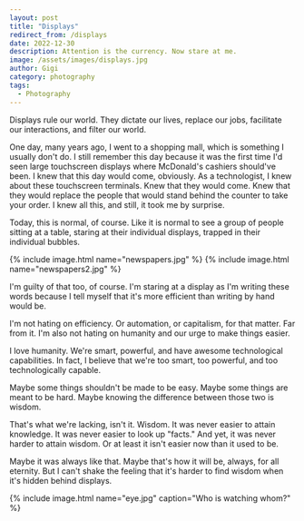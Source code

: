 ```yaml
---
layout: post
title: "Displays"
redirect_from: /displays
date: 2022-12-30
description: Attention is the currency. Now stare at me.
image: /assets/images/displays.jpg
author: Gigi
category: photography
tags:
  - Photography
---
```


Displays rule our world. They dictate our lives, replace our jobs, facilitate
our interactions, and filter our world.

One day, many years ago, I went to a shopping mall, which is something I usually
don't do. I still remember this day because it was the first time I'd seen large
touchscreen displays where McDonald's cashiers should've been. I knew that this
day would come, obviously. As a technologist, I knew about these touchscreen
terminals. Knew that they would come. Knew that they would replace the people
that would stand behind the counter to take your order. I knew all this, and
still, it took me by surprise.

Today, this is normal, of course. Like it is normal to see a group of people
sitting at a table, staring at their individual displays, trapped in their
individual bubbles.

{% include image.html name="newspapers.jpg" %}
{% include image.html name="newspapers2.jpg" %}

I'm guilty of that too, of course. I'm staring at a display as I'm writing these
words because I tell myself that it's more efficient than writing by hand would
be.

I'm not hating on efficiency. Or automation, or capitalism, for that matter. Far
from it. I'm also not hating on humanity and our urge to make things easier. 

I love humanity.  We're smart, powerful, and have awesome technological
capabilities.  In fact, I believe that we're too smart, too powerful, and too
technologically capable.

Maybe some things shouldn't be made to be easy. Maybe some things are meant to
be hard. Maybe knowing the difference between those two is wisdom. 

That's what we're lacking, isn't it. Wisdom. It was never easier to attain
knowledge. It was never easier to look up "facts." And yet, it was never harder
to attain wisdom. Or at least it isn't easier now than it used to be. 

Maybe it was always like that.  Maybe that's how it will be, always, for all
eternity.  But I can't shake the feeling that it's harder to find wisdom when
it's hidden behind displays.

{% include image.html name="eye.jpg" caption="Who is watching whom?" %}
